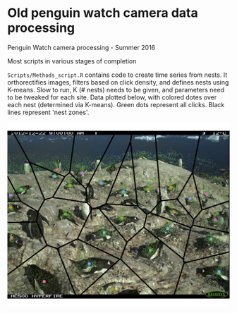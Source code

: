 # Old penguin watch camera data processing
Penguin Watch camera processing - Summer 2016

Most scripts in various stages of completion

`Scripts/Methods_script.R` contains code to create time series from nests. It orthorectifies images, filters based on click density, and defines nests using K-means. Slow to run, K (# nests) needs to be given, and parameters need to be tweaked for each site. Data plotted below, with colored dotes over each nest (determined via K-means). Green dots represent all clicks. Black lines represent 'nest zones'.




![](Output/NEKOc_2013_tesselation.jpg)

